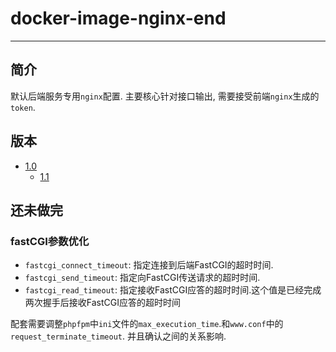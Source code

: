 # docker-image-nginx-end

---

## 简介

默认后端服务专用`nginx`配置. 主要核心针对接口输出, 需要接受前端`nginx`生成的`token`.

## 版本

* [1.0](./Docs/1.0.md)
	* [1.1](./Docs/1.1.md)

## 还未做完

### fastCGI参数优化

* `fastcgi_connect_timeout`: 指定连接到后端FastCGI的超时时间.
* `fastcgi_send_timeout`: 指定向FastCGI传送请求的超时时间.
* `fastcgi_read_timeout`: 指定接收FastCGI应答的超时时间.这个值是已经完成两次握手后接收FastCGI应答的超时时间

配套需要调整`phpfpm`中`ini`文件的`max_execution_time`.和`www.conf`中的`request_terminate_timeout`. 并且确认之间的关系影响.